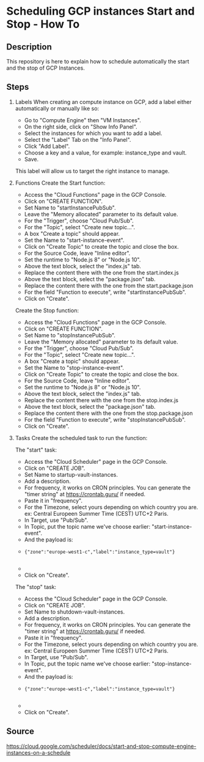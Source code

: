 Scheduling GCP instances Start and Stop - How To
================================================

Description
-----------

This repository is here to explain how to schedule automatically the start and the stop of GCP Instances.

Steps
-----

1. Labels
When creating an compute instance on GCP, add a label either automatically or manually like so:
	* Go to "Compute Engine" then "VM Instances".
	* On the right side, click on "Show Info Panel".
	* Select the instances for which you want to add a label.
	* Select the "Label" Tab on the "Info Panel".
	* Click "Add Label".
	* Choose a key and a value, for example: instance_type and vault.
	* Save.

	This label will allow us to target the right instance to manage.

2. Functions
	Create the Start function:
	* Access the "Cloud Functions" page in the GCP Console.
	* Click on "CREATE FUNCTION".
	* Set Name to "startInstancePubSub".
	* Leave the "Memory allocated" parameter to its default value.
	* For the "Trigger", choose "Cloud Pub/Sub".
	* For the "Topic", select "Create new topic...".
	* A box "Create a topic" should appear.
	* Set the Name to "start-instance-event".
	* Click on "Create Topic" to create the topic and close the box.
	* For the Source Code, leave "Inline editor".
	* Set the runtime to "Node.js 8" or "Node.js 10".
	* Above the text block, select the "index.js" tab.
	* Replace the content there with the one from the start.index.js
	* Above the text block, select the "package.json" tab.
	* Replace the content there with the one from the start.package.json
	* For the field "Function to execute", write "startInstancePubSub".
	* Click on "Create".

	Create the Stop function:
	* Access the "Cloud Functions" page in the GCP Console.
	* Click on "CREATE FUNCTION".
	* Set Name to "stopInstancePubSub".
	* Leave the "Memory allocated" parameter to its default value.
	* For the "Trigger", choose "Cloud Pub/Sub".
	* For the "Topic", select "Create new topic...".
	* A box "Create a topic" should appear.
	* Set the Name to "stop-instance-event".
	* Click on "Create Topic" to create the topic and close the box.
	* For the Source Code, leave "Inline editor".
	* Set the runtime to "Node.js 8" or "Node.js 10".
	* Above the text block, select the "index.js" tab.
	* Replace the content there with the one from the stop.index.js
	* Above the text block, select the "package.json" tab.
	* Replace the content there with the one from the stop.package.json
	* For the field "Function to execute", write "stopInstancePubSub".
	* Click on "Create".

3. Tasks
	Create the scheduled task to run the function:

	The "start" task:
	* Access the "Cloud Scheduler" page in the GCP Console.
	* Click on "CREATE JOB".
	* Set Name to startup-vault-instances.
	* Add a description.
	* For frequency, it works on CRON principles. You can generate the "timer string" at https://crontab.guru/ if needed.
	* Paste it in "frequency".
	* For the Timezone, select yours depending on which country you are. ex: Central Europeen Summer Time (CEST) UTC+2 Paris.
	* In Target, use "Pub/Sub".
	* In Topic, put the topic name we've choose earlier: "start-instance-event".
	* And the payload is:
	* <pre><code>{"zone":"europe-west1-c","label":"instance_type=vault"}
	* </code></pre>
	* Click on "Create".

	The "stop" task:

	* Access the "Cloud Scheduler" page in the GCP Console.
	* Click on "CREATE JOB".
	* Set Name to shutdown-vault-instances.
	* Add a description.
	* For frequency, it works on CRON principles. You can generate the "timer string" at https://crontab.guru/ if needed.
	* Paste it in "frequency".
	* For the Timezone, select yours depending on which country you are. ex: Central Europeen Summer Time (CEST) UTC+2 Paris.
	* In Target, use "Pub/Sub".
	* In Topic, put the topic name we've choose earlier: "stop-instance-event".
	* And the payload is:
	* <pre><code>{"zone":"europe-west1-c","label":"instance_type=vault"}
	* </code></pre>
	* Click on "Create".


Source
------
https://cloud.google.com/scheduler/docs/start-and-stop-compute-engine-instances-on-a-schedule















